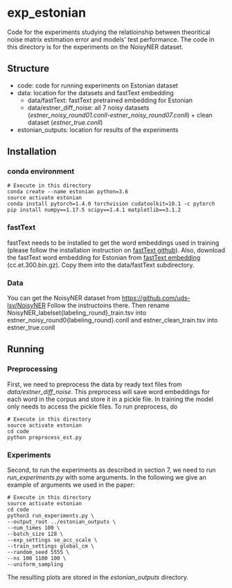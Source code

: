 
# exp_estonian

Code for the experiments studying the relatioinship between theoritical noise matrix estimation error and models' test performance. The code in this directory is for the experiments on the NoisyNER dataset.

## [](#structure)Structure

-   code: code for running experiments on Estonian dataset
-   data: location for the datasets and fastText embedding
    - data/fastText: fastText pretrained embedding for Estonian
    - data/estner_diff_noise: all 7 noisy datasets (*estner_noisy_round01.conll-estner_noisy_round07.conll*) + 
    clean dataset (*estner_true.conll*)
-   estonian_outputs: location for results of the experiments

## [](#installation)Installation
### conda environment

```
# Execute in this directory
conda create --name estonian python=3.6
source activate estonian 
conda install pytorch=1.4.0 torchvision cudatoolkit=10.1 -c pytorch
pip install numpy==1.17.5 scipy==1.4.1 matplotlib==3.1.2
```

### fastText
fastText needs to be installed to get the word embeddings used in training (please follow the installation instruction on [fastText github](https://github.com/facebookresearch/fastText)).
Also, download the fastText word embedding for Estonian from [fastText embedding](https://fasttext.cc/docs/en/crawl-vectors.html) 
(cc.et.300.bin.gz). Copy them into the data/fastText subdirectory.

### Data

You can get the NoisyNER dataset from https://github.com/uds-lsv/NoisyNER Follow the instructoins there.
Then rename NoisyNER_labelset{labeling_round}_train.tsv into estner_noisy_round0{labeling_round}.conll and estner_clean_train.tsv into estner_true.conll 

## [](#running)Running

### Preprocessing

First, we need to preprocess the data by ready text files from *data/estner_diff_noise*. 
This preprocess will save word embeddings for each word in the corpus and store it in a pickle file. In training the
model only needs to access the pickle files. 
To run preprocess, do

```
# Execute in this directory
source activate estonian
cd code
python preprocess_est.py
```

### Experiments

Second, to run the experiments as described in section 7, we need to run *run_experiments.py* with some arguments. 
In the following we give an example of arguments we used in the paper:

```
# Execute in this directory
source activate estonian
cd code
python3 run_experiments.py \
--output_root ../estonian_outputs \
--num_times 100 \
--batch_size 128 \
--exp_settings se_acc_scale \
--train_settings global_cm \
--random_seed 5555 \
--ns 100 1100 100 \
--uniform_sampling
```

The resulting plots are stored in the *estonian_outputs* directory.
